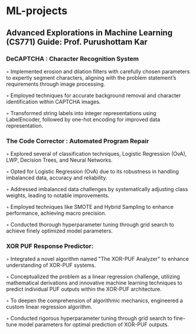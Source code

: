 # ML-projects
## Advanced Explorations in Machine Learning (CS771) Guide: Prof. Purushottam Kar
### DeCAPTCHA : Character Recognition System

◦ Implemented erosion and dilation filters with carefully chosen parameters to expertly segment characters, aligning
  with the problem statement’s requirements through image processing.
  
◦ Employed techniques for accurate background removal and character identification within CAPTCHA images.

◦ Transformed string labels into integer representations using LabelEncoder, followed by one-hot encoding for
  improved data representation.
  
### The Code Corrector : Automated Program Repair

◦ Explored several of classification techniques, Logistic Regression (OvA), LWP, Decision Trees, and Neural Networks.

◦ Opted for Logistic Regression (OvA) due to its robustness in handling imbalanced data, accuracy and reliability.

◦ Addressed imbalanced data challenges by systematically adjusting class weights, leading to notable improvements.

◦ Employed techniques like SMOTE and Hybrid Sampling to enhance performance, achieving macro precision.

◦ Conducted thorough hyperparameter tuning through grid search to achieve finely optimized model parameters.

### XOR PUF Response Predictor:

◦ Integrated a novel algorithm named "The XOR-PUF Analyzer" to enhance understanding of XOR-PUF systems.

◦ Conceptualized the problem as a linear regression challenge, utilizing mathematical derivations and innovative
  machine learning techniques to predict individual PUF outputs within the XOR-PUF architecture.
  
◦ To deepen the comprehension of algorithmic mechanics, engineered a custom linear regression algorithm.

◦ Conducted rigorous hyperparameter tuning through grid search to fine-tune model parameters for optimal prediction
  of XOR-PUF outputs.
